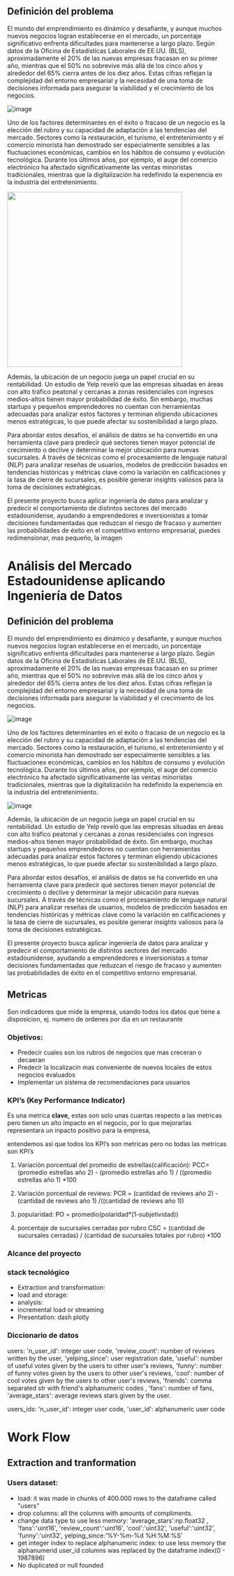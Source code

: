 ## Definición del problema

El mundo del emprendimiento es dinámico y desafiante, y aunque muchos nuevos negocios logran establecerse en el mercado, un porcentaje significativo enfrenta dificultades para mantenerse a largo plazo. Según datos de la Oficina de Estadísticas Laborales de EE.UU. (BLS), aproximadamente el 20% de las nuevas empresas fracasan en su primer año, mientras que el 50% no sobrevive más allá de los cinco años y alrededor del 65% cierra antes de los diez años. Estas cifras reflejan la complejidad del entorno empresarial y la necesidad de una toma de decisiones informada para asegurar la viabilidad y el crecimiento de los negocios.

![image](https://github.com/user-attachments/assets/5cb04fbb-d398-4e62-abab-c80e124be9d1)



Uno de los factores determinantes en el éxito o fracaso de un negocio es la elección del rubro y su capacidad de adaptación a las tendencias del mercado. Sectores como la restauración, el turismo, el entretenimiento y el comercio minorista han demostrado ser especialmente sensibles a las fluctuaciones económicas, cambios en los hábitos de consumo y evolución tecnológica. Durante los últimos años, por ejemplo, el auge del comercio electrónico ha afectado significativamente las ventas minoristas tradicionales, mientras que la digitalización ha redefinido la experiencia en la industria del entretenimiento.

<img src="https://github.com/user-attachments/assets/d4963d17-197e-4725-9faa-31377dda6962" width="400">


Además, la ubicación de un negocio juega un papel crucial en su rentabilidad. Un estudio de Yelp reveló que las empresas situadas en áreas con alto tráfico peatonal y cercanas a zonas residenciales con ingresos medios-altos tienen mayor probabilidad de éxito. Sin embargo, muchas startups y pequeños emprendedores no cuentan con herramientas adecuadas para analizar estos factores y terminan eligiendo ubicaciones menos estratégicas, lo que puede afectar su sostenibilidad a largo plazo.

Para abordar estos desafíos, el análisis de datos se ha convertido en una herramienta clave para predecir qué sectores tienen mayor potencial de crecimiento o declive y determinar la mejor ubicación para nuevas sucursales. A través de técnicas como el procesamiento de lenguaje natural (NLP) para analizar reseñas de usuarios, modelos de predicción basados en tendencias históricas y métricas clave como la variación en calificaciones y la tasa de cierre de sucursales, es posible generar insights valiosos para la toma de decisiones estratégicas.

El presente proyecto busca aplicar ingeniería de datos para analizar y predecir el comportamiento de distintos sectores del mercado estadounidense, ayudando a emprendedores e inversionistas a tomar decisiones fundamentadas que reduzcan el riesgo de fracaso y aumenten las probabilidades de éxito en el competitivo entorno empresarial, puedes redimensionar, mas pequeño, la imagen


# Análisis del Mercado Estadounidense aplicando Ingeniería de Datos

## Definición del problema

El mundo del emprendimiento es dinámico y desafiante, y aunque muchos nuevos negocios logran establecerse en el mercado, un porcentaje significativo enfrenta dificultades para mantenerse a largo plazo. Según datos de la Oficina de Estadísticas Laborales de EE.UU. (BLS), aproximadamente el 20% de las nuevas empresas fracasan en su primer año, mientras que el 50% no sobrevive más allá de los cinco años y alrededor del 65% cierra antes de los diez años. Estas cifras reflejan la complejidad del entorno empresarial y la necesidad de una toma de decisiones informada para asegurar la viabilidad y el crecimiento de los negocios.

![image](https://github.com/user-attachments/assets/5cb04fbb-d398-4e62-abab-c80e124be9d1)



Uno de los factores determinantes en el éxito o fracaso de un negocio es la elección del rubro y su capacidad de adaptación a las tendencias del mercado. Sectores como la restauración, el turismo, el entretenimiento y el comercio minorista han demostrado ser especialmente sensibles a las fluctuaciones económicas, cambios en los hábitos de consumo y evolución tecnológica. Durante los últimos años, por ejemplo, el auge del comercio electrónico ha afectado significativamente las ventas minoristas tradicionales, mientras que la digitalización ha redefinido la experiencia en la industria del entretenimiento.

![image](https://github.com/user-attachments/assets/d4963d17-197e-4725-9faa-31377dda6962)

Además, la ubicación de un negocio juega un papel crucial en su rentabilidad. Un estudio de Yelp reveló que las empresas situadas en áreas con alto tráfico peatonal y cercanas a zonas residenciales con ingresos medios-altos tienen mayor probabilidad de éxito. Sin embargo, muchas startups y pequeños emprendedores no cuentan con herramientas adecuadas para analizar estos factores y terminan eligiendo ubicaciones menos estratégicas, lo que puede afectar su sostenibilidad a largo plazo.

Para abordar estos desafíos, el análisis de datos se ha convertido en una herramienta clave para predecir qué sectores tienen mayor potencial de crecimiento o declive y determinar la mejor ubicación para nuevas sucursales. A través de técnicas como el procesamiento de lenguaje natural (NLP) para analizar reseñas de usuarios, modelos de predicción basados en tendencias históricas y métricas clave como la variación en calificaciones y la tasa de cierre de sucursales, es posible generar insights valiosos para la toma de decisiones estratégicas.

El presente proyecto busca aplicar ingeniería de datos para analizar y predecir el comportamiento de distintos sectores del mercado estadounidense, ayudando a emprendedores e inversionistas a tomar decisiones fundamentadas que reduzcan el riesgo de fracaso y aumenten las probabilidades de éxito en el competitivo entorno empresarial.

## Metricas

Son indicadores que mide la empresa, usando todos los datos que tiene a disposicion, ej. numero de ordenes por dia en un restaurante



### Objetivos:

- Predecir cuales son los rubros de negocios que mas creceran o decaeran
- Predecir la localizacin mas conveniente de nuevos locales de estos negocios evaluados
- Implementar un sistema de recomendaciones para usuarios

### KPI’s (Key Performance Indicator)

Es una metrica **clave,** estas son solo unas cuantas respecto a las metricas pero tienen un alto impacto en el negocio, por lo que mejorarlas representara un inpacto positivo para la empresa,

entendemos asi que todos los KPI’s son metricas pero no todas las metricas son KPI’s

1) Variación porcentual del promedio de estrellas(calificación):
    PCC= (promedio estrellas año 2) - (promedio estrellas año 1) / ((promedio estrellas año 1) *100

2) Variación porcentual de reviews:
    PCR = (cantidad de reviews año 2) - (cantidad de reviews año 1) /((cantidad de reviews año 1))

3) popularidad: 
    PO = promedio(polaridad*(1-subjetividad))

4) porcentaje de sucursales cerradas por rubro
    CSC = (cantidad de sucursales cerradas) / (cantidad de sucursales totales por rubro) *100


### Alcance del proyecto

### stack tecnológico
- Extraction and transformation:
- load and storage:
- analysis:
- incremental load or streaming
- Presentation: dash plotly

### Diccionario de datos

users:
'n_user_id': integer user code,
'review_count': number of reviews written by the user, 
'yelping_since': user registration date, 
'useful': number of useful votes given by the users to other user's reviews,
'funny': number of funny votes given by the users to other user's reviews, 
'cool': number of cool votes given by the users to other user's reviews, 
'friends': comma separated str with friend's alphanumeric codes , 
'fans': number of fans, 
'average_stars': average reviews stars given by the user.

users_ids:
'n_user_id': integer user code,
'user_id': alphanumeric user code 

# Work Flow
## Extraction and tranformation

### Users dataset:
- load: it was made in chunks of 400.000 rows to the dataframe called "users"
- drop columns: all the columns with amounts of compliments.
- change data type to use less memory: 'average_stars':np.float32 , 'fans':'uint16', 'review_count':'uint16', 'cool':'uint32', 'useful':'uint32', 'funny':'uint32', yelping_since:'%Y-%m-%d %H:%M:%S'
-  get integer index to replace alphanumeric index: to use less memory the alphanumerid user_id columns was replaced by the dataframe index(0 - 1987896)
-   No duplicated or null founded 


